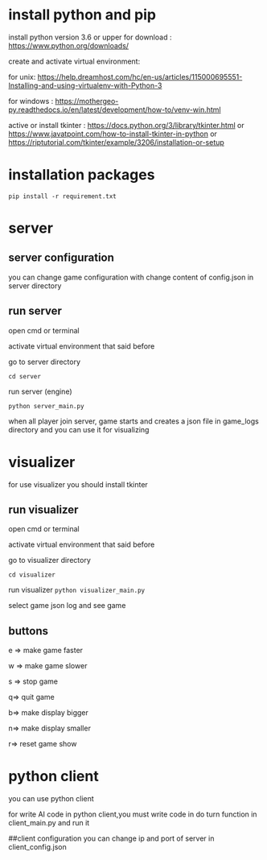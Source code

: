 # install python and pip 
install python version 3.6 or upper 
for download : <a>https://www.python.org/downloads/ 

create and activate virtual environment:

for unix: <a>https://help.dreamhost.com/hc/en-us/articles/115000695551-Installing-and-using-virtualenv-with-Python-3

for windows : <a>https://mothergeo-py.readthedocs.io/en/latest/development/how-to/venv-win.html

active or install tkinter : <a>https://docs.python.org/3/library/tkinter.html or  <a>https://www.javatpoint.com/how-to-install-tkinter-in-python or <a> https://riptutorial.com/tkinter/example/3206/installation-or-setup



# installation packages
`pip install -r requirement.txt`

# server
## server configuration 
you can change game configuration with change content of config.json in server directory 

## run server 
open cmd or terminal 

activate virtual environment that said before

go to server directory 

`cd server`

run server (engine)

`python server_main.py`

when all player join server, game starts and creates a json file in game_logs directory and you can use it for visualizing


# visualizer 
for use visualizer you should install tkinter 
## run visualizer 
open cmd or terminal 

activate virtual environment that said before

go to visualizer directory 

`cd visualizer`

run visualizer
`python visualizer_main.py`

select game json log  and see game 

## buttons 
e => make game faster 

w => make game slower

s => stop game

q=> quit game

b=> make display bigger

n=> make display smaller

r=> reset game show 

# python client 
you can use python client 

for write AI code in python client,you must write code in do turn function in client_main.py and run it

##client configuration 
you can change ip and port of server in client_config.json


